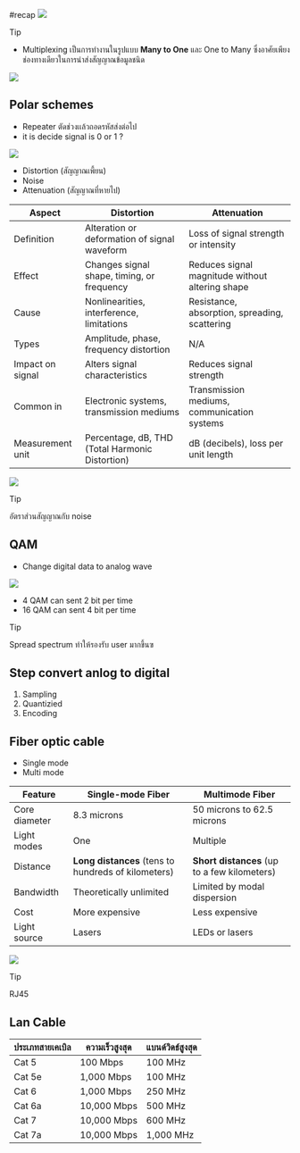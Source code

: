 #recap 
![](https://i.imgur.com/1ui1Z4B.png)

>[!tip]
>- Multiplexing เป็นการทำงานในรูปแบบ **Many to One** และ One to Many ซึ่งอาศัยเพียงช่องทางเดียวในการนำส่งสัญญาณข้อมูลชนิด

![](https://i.imgur.com/eFeDnmI.png)

## Polar schemes
- Repeater ตัดช่วงเเล้วถอดรหัสส่งต่อไป
-  it is decide signal is 0 or 1 ?


![](https://i.imgur.com/ABJ2Ybs.png)


- Distortion (สัญญาณเพี้ยน)
- Noise 
- Attenuation (สัญญาณที่หายไป)

| Aspect           | Distortion                                      | Attenuation                                     |
| ---------------- | ----------------------------------------------- | ----------------------------------------------- |
| Definition       | Alteration or deformation of signal waveform    | Loss of signal strength or intensity            |
| Effect           | Changes signal shape, timing, or frequency      | Reduces signal magnitude without altering shape |
| Cause            | Nonlinearities, interference, limitations       | Resistance, absorption, spreading, scattering   |
| Types            | Amplitude, phase, frequency distortion          | N/A                                             |
| Impact on signal | Alters signal characteristics                   | Reduces signal strength                         |
| Common in        | Electronic systems, transmission mediums        | Transmission mediums, communication systems     |
| Measurement unit | Percentage, dB, THD (Total Harmonic Distortion) | dB (decibels), loss per unit length             |

![](https://i.imgur.com/iFMpRrN.png)

>[!tip]
>อัตราส่วนสัญญาณกับ noise


## QAM
- Change digital data to analog wave

![](https://i.imgur.com/srn5ClL.png)

- 4 QAM can sent 2 bit per time
- 16 QAM can sent 4 bit per time

> [!tip]
> Spread spectrum ทําให้รองรับ user มากขึ้นฃ



## Step convert anlog to digital
1.  Sampling
2. Quantizied
3. Encoding

## Fiber optic cable
- Single mode 
- Multi mode

| Feature       | Single-mode Fiber                                   | Multimode Fiber                              |
| ------------- | --------------------------------------------------- | -------------------------------------------- |
| Core diameter | 8.3 microns                                         | 50 microns to 62.5 microns                   |
| Light modes   | One                                                 | Multiple                                     |
| Distance      | **Long distances** (tens to hundreds of kilometers) | **Short distances** (up to a few kilometers) |
| Bandwidth     | Theoretically unlimited                             | Limited by modal dispersion                  |
| Cost          | More expensive                                      | Less expensive                               |
| Light source  | Lasers                                              | LEDs or lasers                               |



![](https://i.imgur.com/K0ARtcP.png)

>[!tip]
> RJ45

## Lan Cable

|ประเภทสายเคเบิล|ความเร็วสูงสุด|แบนด์วิดธ์สูงสุด|
|---|---|---|
|Cat 5|100 Mbps|100 MHz|
|Cat 5e|1,000 Mbps|100 MHz|
|Cat 6|1,000 Mbps|250 MHz|
|Cat 6a|10,000 Mbps|500 MHz|
|Cat 7|10,000 Mbps|600 MHz|
|Cat 7a|10,000 Mbps|1,000 MHz|


